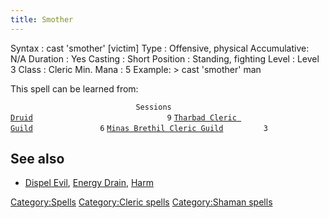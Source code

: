 ```yaml
---
title: Smother
---
```


Syntax : cast 'smother' \[victim\] Type : Offensive, physical
Accumulative: N/A Duration : Yes Casting : Short Position : Standing,
fighting Level : Level 3 Class : Cleric Min. Mana : 5 Example: \> cast
'smother' man

This spell can be learned from:

`                            Sessions `
[`Druid`](Druid "wikilink")`                              9`
[`Tharbad Cleric Guild`](Tharbad_Cleric_Guild "wikilink")`               6`
[`Minas Brethil Cleric Guild`](Minas_Brethil_Cleric_Guild "wikilink")`         3`

## See also

- [Dispel Evil](Dispel_Evil "wikilink"), [Energy
  Drain](Energy_Drain "wikilink"), [Harm](Harm "wikilink")

[Category:Spells](Category:Spells "wikilink") [Category:Cleric
spells](Category:Cleric_spells "wikilink") [Category:Shaman
spells](Category:Shaman_spells "wikilink")